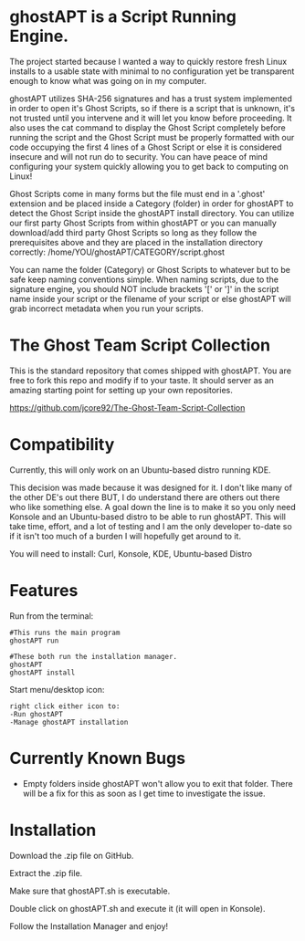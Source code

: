 ghostAPT is a Script Running Engine.
=====================================================================

The project started because I wanted a way to quickly restore fresh Linux installs to a usable state with minimal to no configuration yet be transparent enough to know what was going on in my computer.

ghostAPT utilizes SHA-256 signatures and has a trust system implemented in order to open it's Ghost Scripts, so if there is a script that is unknown, it's not trusted until you intervene and it will let you know before proceeding. It also uses the cat command to display the Ghost Script completely before running the script and the Ghost Script must be properly formatted with our code occupying the first 4 lines of a Ghost Script or else it is considered insecure and will not run do to security. You can have peace of mind configuring your system quickly allowing you to get back to computing on Linux!

Ghost Scripts come in many forms but the file must end in a '.ghost' extension and be placed inside a Category (folder) in order for ghostAPT to detect the Ghost Script inside the ghostAPT install directory. You can utilize our first party Ghost Scripts from within ghostAPT or you can manually download/add third party Ghost Scripts so long as they follow the prerequisites above and they are placed in the installation directory correctly: /home/YOU/ghostAPT/CATEGORY/script.ghost

You can name the folder (Category) or Ghost Scripts to whatever but to be safe keep naming conventions simple. When naming scripts, due to the signature engine, you should NOT include brackets '[' or ']' in the script name inside your script or the filename of your script or else ghostAPT will grab incorrect metadata when you run your scripts.

The Ghost Team Script Collection
=====================================================================
This is the standard repository that comes shipped with ghostAPT. You are free to fork this repo and modify if to your taste. It should server as an amazing starting point for setting up your own repositories.

https://github.com/jcore92/The-Ghost-Team-Script-Collection

Compatibility
=====================================================================
Currently, this will only work on an Ubuntu-based distro running KDE.

This decision was made because it was designed for it. I don't like many of the other DE's out there BUT, I do understand there are others out there who like something else. A goal down the line is to make it so you only need Konsole and an Ubuntu-based distro to be able to run ghostAPT. This will take time, effort, and a lot of testing and I am the only developer to-date so if it isn't too much of a burden I will hopefully get around to it.

You will need to install:
Curl, Konsole, KDE, Ubuntu-based Distro

Features
=====================================================================
Run from the terminal:

    #This runs the main program
    ghostAPT run

    #These both run the installation manager.
    ghostAPT
    ghostAPT install

Start menu/desktop icon:

    right click either icon to:
    -Run ghostAPT
    -Manage ghostAPT installation

Currently Known Bugs
=====================================================================
* Empty folders inside ghostAPT won't allow you to exit that folder. There will be a fix for this as soon as I get time to investigate the issue.

Installation
=====================================================================
Download the .zip file on GitHub.

Extract the .zip file.

Make sure that ghostAPT.sh is executable.

Double click on ghostAPT.sh and execute it (it will open in Konsole).

Follow the Installation Manager and enjoy!
